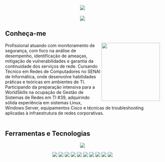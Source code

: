 <h1 align="center">
  <img src="https://capsule-render.vercel.app/api?type=transparent&height=300&color=063970&text=Yuri%20Santini🌐&section=header&textBg=false&fontColor=9e9c9c&fontSize=85&animation=scaleIn">
</h1>

<p align="center">
  <img src="https://readme-typing-svg.herokuapp.com?font=Fira+Code&weight=600&duration=1000&pause=2000&color=9E9C9C&center=true&vCenter=true&width=435&lines=Network+Engineer%7CNetwork+Automation;SysAdmin;Monitoring%7CSOC">
</p>

## Conheça-me

<img align="right" height="190" src="https://images.pexels.com/photos/17489155/pexels-photo-17489155/free-photo-of-tecnologia-monitor-monitorar-dispositivo.jpeg?auto=compress&cs=tinysrgb&w=1260&h=750&dpr=2">

Profissional atuando com monitoramento de segurança, com foco na análise de desempenho, identificação de ameaças, mitigação de vulnerabilidades e
garantia da continuidade dos serviços de rede. Cursando Técnico em Redes de Computadores no SENAI de Informática, onde desenvolve habilidades práticas
e teóricas em ambientes de TI. Participando da preparação intensiva para a WorldSkills na ocupação de Gestão de Sistemas de Redes em TI #39, 
adquirindo sólida experiência em sistemas Linux, Windows Server, equipamentos Cisco e técnicas de troubleshooting aplicadas à infraestrutura de redes corporativas.
<br><br>

## Ferramentas e Tecnologias

<p align="center">
  <img src="https://skillicons.dev/icons?i=bash,git,azure,linux,debian,mint,nginx,powershell,aws,vim,raspberrypi,redhat,ubuntu,vscode,windows">
</p>
<p align="center">
  <img src="https://img.shields.io/badge/AWS-%23FF9900.svg?logo=amazon-web-services&logoColor=white">
  <img src="https://custom-icon-badges.demolab.com/badge/Microsoft%20Azure-0089D6?logo=msazure&logoColor=white">
  <img src="https://img.shields.io/badge/Vim-%2311AB00.svg?logo=vim&logoColor=white">
  <img src="https://img.shields.io/badge/Trello-0052CC?logo=trello&logoColor=fff">
  <img src="https://img.shields.io/badge/Debian-A81D33?logo=debian&logoColor=fff">
  <img src="https://img.shields.io/badge/FreeBSD-AB2B28?logo=freebsd&logoColor=fff">
  <img src="https://img.shields.io/badge/Linux-FCC624?logo=linux&logoColor=black">
  <img src="https://custom-icon-badges.demolab.com/badge/Windows-0078D6?logo=windows11&logoColor=white">
  <img src="https://img.shields.io/badge/Bash-4EAA25?logo=gnubash&logoColor=fff">
  <img src="https://img.shields.io/badge/YAML-CB171E?logo=yaml&logoColor=fff">
</p>


